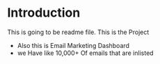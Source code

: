 # Introduction
This is going to be readme file. This is the Project
- Also this is Email Marketing Dashboard
- we Have like 10,000+ Of emails that are inlisted
